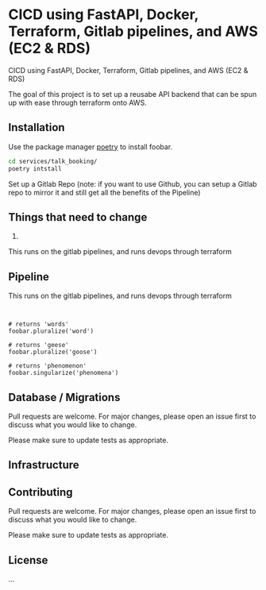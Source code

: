 # CICD using FastAPI, Docker, Terraform, Gitlab pipelines, and AWS (EC2 & RDS)

CICD using FastAPI, Docker, Terraform, Gitlab pipelines, and AWS (EC2 & RDS)

The goal of this project is to set up a reusabe API backend that can be spun up with ease through terraform onto AWS.

## Installation

Use the package manager [poetry](https://python-poetry.org/) to install foobar.

```bash
cd services/talk_booking/
poetry intstall
```

Set up a Gitlab Repo (note: if you want to use Github, you can setup a Gitlab repo to mirror it and still get all the benefits of the Pipeline)

## Things that need to change

1.

This runs on the gitlab pipelines, and runs devops through terraform

## Pipeline

This runs on the gitlab pipelines, and runs devops through terraform

```


# returns 'words'
foobar.pluralize('word')

# returns 'geese'
foobar.pluralize('goose')

# returns 'phenomenon'
foobar.singularize('phenomena')
```

## Database / Migrations

Pull requests are welcome. For major changes, please open an issue first to discuss what you would like to change.

Please make sure to update tests as appropriate.

## Infrastructure

## Contributing

Pull requests are welcome. For major changes, please open an issue first to discuss what you would like to change.

Please make sure to update tests as appropriate.

## License

...
